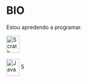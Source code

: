 <h1>BIO</h1>

<p>Estou apredendo a programar.</p> 


<div>
<img align="center" alt="Scrath" height="45" width="35" src="https://img.shields.io/badge/Scratch-4D97FF?style=for-the-badge&logo=Scratch&logoColor=white">
  </div><br>


<div>
<img align="center" alt="Java" height="45" width="35" src="https://img.shields.io/badge/JavaScript-323330?style=for-the-badge&logo=javascript&logoColor=F7DF1E">
5
